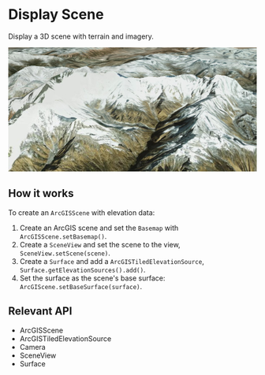 # Display Scene

Display a 3D scene with terrain and imagery.

![](DisplayScene.png)

## How it works

To create an `ArcGISScene` with elevation data:


  1. Create an ArcGIS scene and set the `Basemap` with `ArcGISScene.setBasemap()`.
  2. Create a `SceneView` and set the scene to the view, `SceneView.setScene(scene)`.
  3. Create a `Surface` and add a `ArcGISTiledElevationSource`, `Surface.getElevationSources().add()`.
  4. Set the surface as the scene's base surface: `ArcGIScene.setBaseSurface(surface)`.


## Relevant API


*   ArcGISScene
*   ArcGISTiledElevationSource
*   Camera
*   SceneView
*   Surface
